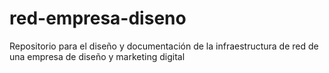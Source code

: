 # red-empresa-diseno
Repositorio para el diseño y documentación de la infraestructura de red de una empresa de diseño y marketing digital
